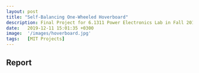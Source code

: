 ```yaml
---
layout: post
title: "Self-Balancing One-Wheeled Hoverboard"
description: Final Project for 6.1311 Power Electronics Lab in Fall 2019
date:   2019-12-11 15:01:35 +0300
image:  '/images/hoverboard.jpg'
tags:   [MIT Projects]
---
```


## Report
<object data="../assets/6_1311_Final_Project.pdf" width="1000" height="1000" type='application/pdf'></object>
